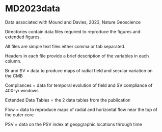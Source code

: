 # MD2023data
Data associated with Mound and Davies, 2023, Nature Geoscience

Directories contain data files required to reproduce the figures and extended figures.

All files are simple text files either comma or tab separated.

Headers in each file provide a brief description of the variables in each column.

Br and SV = data to produce maps of radial field and secular variation on the CMB

Compliances = data for temporal evolution of field and SV compliance of 400-yr windows

Extended Data Tables = the 2 data tables from the publication

Flow = data to reproduce maps of radial and horizontal flow near the top of the outer core

PSV = data on the PSV index at geopgraphic locations through time
